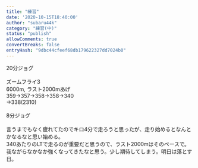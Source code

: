 ```yaml
---
title: "練習"
date: '2020-10-15T18:40:00'
author: "subaru44k"
category: "練習(中)"
status: "publish"
allowComments: true
convertBreaks: false
entryHash: "9dbc44cfeef68db179622327dd7024b0"
---
```

<div>20分ジョグ</div><div><br></div><div>ズームフライ3</div><div>6000m, ラスト2000mあげ</div><div>359→357→358→358→340</div><div>→338(2310)</div><div><br></div>8分ジョグ<div><br></div><div>言うまでもなく疲れてたのでキロ4分で走ろうと思ったが、走り始めるとなんとかなるなと思い始める。</div><div>340あたりのLTで走るのが重要だと思うので、ラスト2000mはそのペースで。</div><div>我ながらなかなか強くなってきたなと思う。少し期待してしまう。明日は落とす日。</div>
